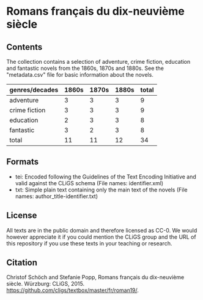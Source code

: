 Romans français du dix-neuvième siècle
======================================

## Contents

The collection contains a selection of adventure, crime fiction, education and fantastic novels from the 1860s, 1870s and 1880s. See the "metadata.csv" file for basic information about the novels.

|genres/decades|1860s|1870s|1880s|total|
|--------------|-----|-----|-----|-----|
|adventure     |   3 |   3 |   3 |   9 |
|crime fiction |   3 |   3 |   3 |   9 |
|education     |   2 |   3 |   3 |   8 |
|fantastic     |   3 |   2 |   3 |   8 |
|total         |  11 |  11 |  12 |  34 |

## Formats 

* tei: Encoded following the Guidelines of the Text Encoding Initiative and valid against the CLiGS schema (File names: identifier.xml)
* txt: Simple plain text containing only the main text of the novels (File names: author_title-identifier.txt)


## License

All texts are in the public domain and therefore licensed as CC-0. We would however appreciate it if you could mention the CLiGS group and the URL of this repository if you use these texts in your teaching or research.  

## Citation

Christof Schöch and Stefanie Popp, Romans français du dix-neuvième siècle. Würzburg: CLiGS, 2015. https://github.com/cligs/textbox/master/fr/roman19/. 

 
